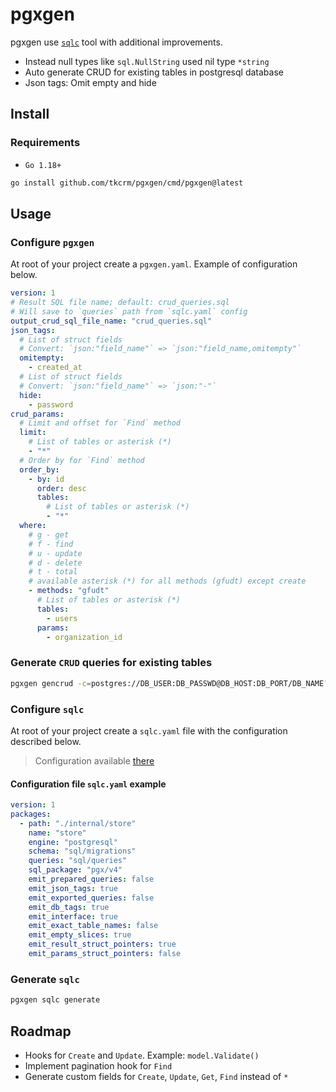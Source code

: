 # pgxgen

pgxgen use [`sqlc`](https://github.com/kyleconroy/sqlc) tool with additional improvements.

- Instead null types like `sql.NullString` used nil type `*string`
- Auto generate CRUD for existing tables in postgresql database
- Json tags: Omit empty and hide

## Install

### Requirements

- `Go 1.18+`

```bash
go install github.com/tkcrm/pgxgen/cmd/pgxgen@latest
```

## Usage

### Configure `pgxgen`

At root of your project create a `pgxgen.yaml`. Example of configuration below.

```yaml
version: 1
# Result SQL file name; default: crud_queries.sql
# Will save to `queries` path from `sqlc.yaml` config
output_crud_sql_file_name: "crud_queries.sql"
json_tags:
  # List of struct fields
  # Convert: `json:"field_name"` => `json:"field_name,omitempty"`
  omitempty:
    - created_at
  # List of struct fields
  # Convert: `json:"field_name"` => `json:"-"`
  hide:
    - password
crud_params:
  # Limit and offset for `Find` method
  limit:
    # List of tables or asterisk (*)
    - "*"
  # Order by for `Find` method
  order_by:
    - by: id
      order: desc
      tables:
        # List of tables or asterisk (*)
        - "*"
  where:
    # g - get
    # f - find
    # u - update
    # d - delete
    # t - total
    # available asterisk (*) for all methods (gfudt) except create
    - methods: "gfudt"
      # List of tables or asterisk (*)
      tables:
        - users
      params:
        - organization_id
```

### Generate `CRUD` queries for existing tables

```bash
pgxgen gencrud -c=postgres://DB_USER:DB_PASSWD@DB_HOST:DB_PORT/DB_NAME?sslmode=disable
```

### Configure `sqlc`

At root of your project create a `sqlc.yaml` file with the configuration described below.

> Configuration available [there](https://docs.sqlc.dev/en/stable/reference/config.html)

#### Configuration file `sqlc.yaml` example

```yaml
version: 1
packages:
  - path: "./internal/store"
    name: "store"
    engine: "postgresql"
    schema: "sql/migrations"
    queries: "sql/queries"
    sql_package: "pgx/v4"
    emit_prepared_queries: false
    emit_json_tags: true
    emit_exported_queries: false
    emit_db_tags: true
    emit_interface: true
    emit_exact_table_names: false
    emit_empty_slices: true
    emit_result_struct_pointers: true
    emit_params_struct_pointers: false
```

### Generate `sqlc`

```bash
pgxgen sqlc generate
```

## Roadmap

- Hooks for `Create` and `Update`. Example: `model.Validate()`
- Implement pagination hook for `Find`
- Generate custom fields for `Create`, `Update`, `Get`, `Find` instead of `*`
